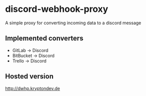 # discord-webhook-proxy
A simple proxy for converting incoming data to a discord message

## Implemented converters
* GitLab -> Discord
* BitBucket -> Discord
* Trello -> Discord

## Hosted version
http://dwhp.kryptondev.de
